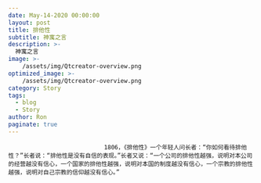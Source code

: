 ```yaml
---
date: May-14-2020 00:00:00
layout: post
title: 排他性
subtitle: 神寓之言
description: >-
  神寓之言
image: >-
    /assets/img/Qtcreator-overview.png
optimized_image: >-
    /assets/img/Qtcreator-overview.png
category: Story
tags:
  - blog
  - Story
author: Ron
paginate: true
---
```


							　　1806，《排他性》一个年轻人问长者：“你如何看待排他性？”长者说：“排他性是没有自信的表现。”长者又说：“一个公司的排他性越强，说明对本公司的经营越没有信心，一个国家的排他性越强，说明对本国的制度越没有信心，一个宗教的排他性越强，说明对自己宗教的信仰越没有信心。”
							
							
						